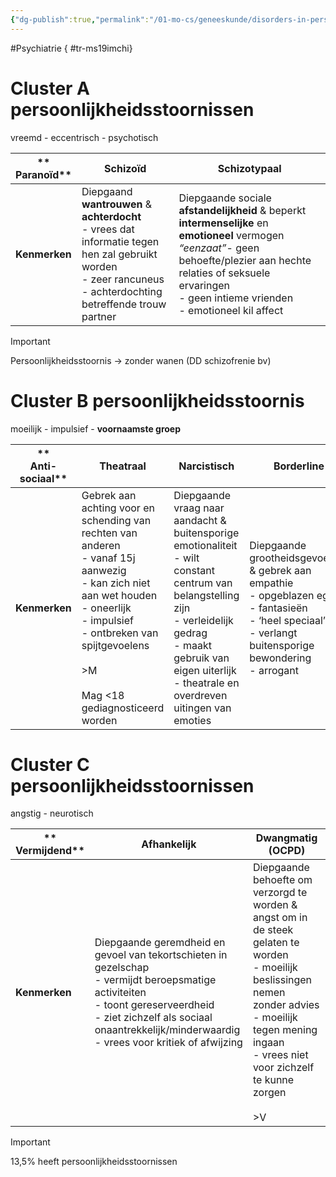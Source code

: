 ```yaml
---
{"dg-publish":true,"permalink":"/01-mo-cs/geneeskunde/disorders-in-personality/","noteIcon":"","created":"2024-11-24T10:55:08.891+01:00","updated":"2024-12-29T13:58:43.788+01:00"}
---
```


#Psychiatrie
{ #tr-ms19imchi}


# Cluster A persoonlijkheidsstoornissen

vreemd - eccentrisch - psychotisch

|**  <br>Paranoïd**|**Schizoïd**|**Schizotypaal**|
|---|---|---|
|**Kenmerken**|Diepgaand **wantrouwen** & **achterdocht**  <br>- vrees dat informatie tegen hen zal gebruikt worden  <br>- zeer rancuneus  <br>- achterdochting betreffende trouw partner|Diepgaande sociale **afstandelijkheid** & beperkt **intermenselijke** en **emotioneel** vermogen _“eenzaat”_- geen behoefte/plezier aan hechte relaties of seksuele ervaringen  <br>- geen intieme vrienden  <br>- emotioneel kil affect|**Eigenaardig** gedrag & **sociale** en **intermenselijke** beperkingen _“vreemd zonder psychosen”_  <br>- betrekkingsideeën  <br>**(=/=betrekkingswanen)  <br>  <br>**- eigenaardige overtuigingen en vreemd gedrag  <br>- achterdochtig  <br>- buitensporige sociale angst|


> [!important]  
> Persoonlijkheidsstoornis → zonder wanen (DD schizofrenie bv)  




# Cluster B persoonlijkheidsstoornis

moeilijk - impulsief - **voornaamste groep**

|**  <br>Anti-sociaal**|**Theatraal**|**Narcistisch**|**Borderline**|
|---|---|---|---|
|**Kenmerken**|Gebrek aan achting voor en schending van rechten van anderen  <br>- vanaf 15j aanwezig  <br>- kan zich niet aan wet houden  <br>- oneerlijk  <br>- impulsief  <br>- ontbreken van spijtgevoelens  <br>  <br>>M  <br>  <br>Mag <18 gediagnosticeerd worden|Diepgaande vraag naar aandacht & buitensporige emotionaliteit  <br>- wilt constant centrum van belangstelling zijn  <br>- verleidelijk gedrag  <br>- maakt gebruik van eigen uiterlijk  <br>- theatrale en overdreven uitingen van emoties|Diepgaande grootheidsgevoelens & gebrek aan empathie  <br>- opgeblazen ego  <br>- fantasieën  <br>- ‘heel speciaal’  <br>- verlangt buitensporige bewondering  <br>- arrogant|Instabiel in **gemoedsleven**  <br>- sterke stemmingsschommelingen (black or white)  <br>- zwakke impulscontrole  <br>- autodestructief gedrag  <br>  <br>Instabiel in  <br>**relationeel** leven  <br>- frequent shifts/tegenslag in relaties  <br>- moeilijke hechting  <br>- veel conflict  <br>- medische shoppers  <br>  <br>  <br>**Psychotische** symptomatologie  <br>- vooral na langdurige stress  <br>- vaak paranoïd van aard  <br>- magisch, bijgelovig denken  <br>  <br>  <br>**Neurotische** symptomatologie (angst)  <br>- conversieverschijnselen  <br>- paniekaanvallen  <br>- vaak multi-/agorafobisch  <br>  <br>>V|



# Cluster C persoonlijkheidsstoornissen

angstig - neurotisch

|**  <br>Vermijdend**|**Afhankelijk**|**Dwangmatig (OCPD)**|
|---|---|---|
|**Kenmerken**|Diepgaande geremdheid en gevoel van tekortschieten in gezelschap  <br>- vermijdt beroepsmatige activiteiten  <br>- toont gereserveerdheid  <br>- ziet zichzelf als sociaal onaantrekkelijk/minderwaardig  <br>- vrees voor kritiek of afwijzing|Diepgaande behoefte om verzorgd te worden & angst om in de steek gelaten te worden  <br>- moeilijk beslissingen nemen zonder advies  <br>- moeilijk tegen mening ingaan  <br>- vrees niet voor zichzelf te kunne zorgen  <br>  <br>>V|Diepgaande preoccupatie met ordelijkheid, perfectionisme, controle…  <br>- sterk bezig met details  <br>- wilt geen taken delegeren  <br>- gierigheid en koppigheid|

  
> [!important]  
> 13,5% heeft persoonlijkheidsstoornissen